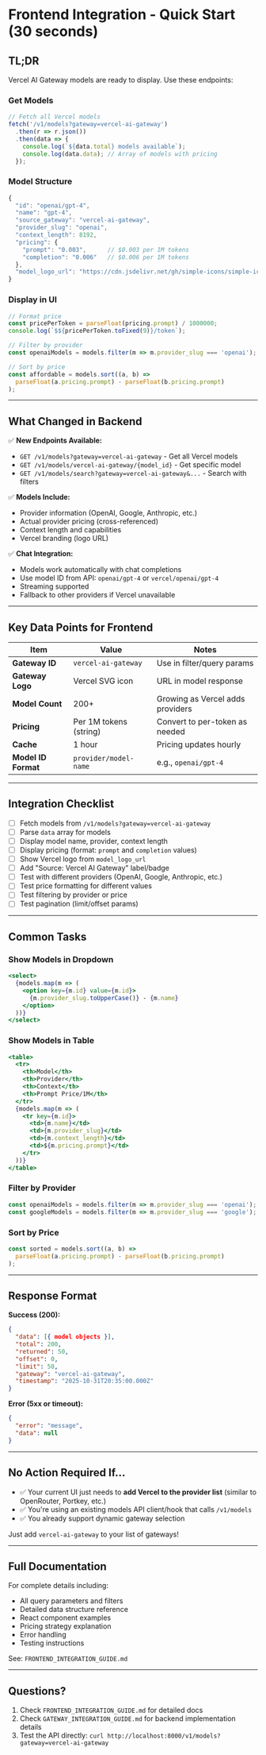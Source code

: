 # Frontend Integration - Quick Start (30 seconds)

## TL;DR

Vercel AI Gateway models are ready to display. Use these endpoints:

### Get Models
```javascript
// Fetch all Vercel models
fetch('/v1/models?gateway=vercel-ai-gateway')
  .then(r => r.json())
  .then(data => {
    console.log(`${data.total} models available`);
    console.log(data.data); // Array of models with pricing
  });
```

### Model Structure
```javascript
{
  "id": "openai/gpt-4",
  "name": "gpt-4",
  "source_gateway": "vercel-ai-gateway",
  "provider_slug": "openai",
  "context_length": 8192,
  "pricing": {
    "prompt": "0.003",      // $0.003 per 1M tokens
    "completion": "0.006"   // $0.006 per 1M tokens
  },
  "model_logo_url": "https://cdn.jsdelivr.net/gh/simple-icons/simple-icons@develop/icons/vercel.svg"
}
```

### Display in UI
```javascript
// Format price
const pricePerToken = parseFloat(pricing.prompt) / 1000000;
console.log(`$${pricePerToken.toFixed(9)}/token`);

// Filter by provider
const openaiModels = models.filter(m => m.provider_slug === 'openai');

// Sort by price
const affordable = models.sort((a, b) =>
  parseFloat(a.pricing.prompt) - parseFloat(b.pricing.prompt)
);
```

---

## What Changed in Backend

✅ **New Endpoints Available:**
- `GET /v1/models?gateway=vercel-ai-gateway` - Get all Vercel models
- `GET /v1/models/vercel-ai-gateway/{model_id}` - Get specific model
- `GET /v1/models/search?gateway=vercel-ai-gateway&...` - Search with filters

✅ **Models Include:**
- Provider information (OpenAI, Google, Anthropic, etc.)
- Actual provider pricing (cross-referenced)
- Context length and capabilities
- Vercel branding (logo URL)

✅ **Chat Integration:**
- Models work automatically with chat completions
- Use model ID from API: `openai/gpt-4` or `vercel/openai/gpt-4`
- Streaming supported
- Fallback to other providers if Vercel unavailable

---

## Key Data Points for Frontend

| Item | Value | Notes |
|------|-------|-------|
| **Gateway ID** | `vercel-ai-gateway` | Use in filter/query params |
| **Gateway Logo** | Vercel SVG icon | URL in model response |
| **Model Count** | 200+ | Growing as Vercel adds providers |
| **Pricing** | Per 1M tokens (string) | Convert to per-token as needed |
| **Cache** | 1 hour | Pricing updates hourly |
| **Model ID Format** | `provider/model-name` | e.g., `openai/gpt-4` |

---

## Integration Checklist

- [ ] Fetch models from `/v1/models?gateway=vercel-ai-gateway`
- [ ] Parse `data` array for models
- [ ] Display model name, provider, context length
- [ ] Display pricing (format: `prompt` and `completion` values)
- [ ] Show Vercel logo from `model_logo_url`
- [ ] Add "Source: Vercel AI Gateway" label/badge
- [ ] Test with different providers (OpenAI, Google, Anthropic, etc.)
- [ ] Test price formatting for different values
- [ ] Test filtering by provider or price
- [ ] Test pagination (limit/offset params)

---

## Common Tasks

### Show Models in Dropdown
```jsx
<select>
  {models.map(m => (
    <option key={m.id} value={m.id}>
      {m.provider_slug.toUpperCase()} - {m.name}
    </option>
  ))}
</select>
```

### Show Models in Table
```jsx
<table>
  <tr>
    <th>Model</th>
    <th>Provider</th>
    <th>Context</th>
    <th>Prompt Price/1M</th>
  </tr>
  {models.map(m => (
    <tr key={m.id}>
      <td>{m.name}</td>
      <td>{m.provider_slug}</td>
      <td>{m.context_length}</td>
      <td>${m.pricing.prompt}</td>
    </tr>
  ))}
</table>
```

### Filter by Provider
```javascript
const openaiModels = models.filter(m => m.provider_slug === 'openai');
const googleModels = models.filter(m => m.provider_slug === 'google');
```

### Sort by Price
```javascript
const sorted = models.sort((a, b) =>
  parseFloat(a.pricing.prompt) - parseFloat(b.pricing.prompt)
);
```

---

## Response Format

**Success (200):**
```json
{
  "data": [{ model objects }],
  "total": 200,
  "returned": 50,
  "offset": 0,
  "limit": 50,
  "gateway": "vercel-ai-gateway",
  "timestamp": "2025-10-31T20:35:00.000Z"
}
```

**Error (5xx or timeout):**
```json
{
  "error": "message",
  "data": null
}
```

---

## No Action Required If...

- ✅ Your current UI just needs to **add Vercel to the provider list** (similar to OpenRouter, Portkey, etc.)
- ✅ You're using an existing models API client/hook that calls `/v1/models`
- ✅ You already support dynamic gateway selection

Just add `vercel-ai-gateway` to your list of gateways!

---

## Full Documentation

For complete details including:
- All query parameters and filters
- Detailed data structure reference
- React component examples
- Pricing strategy explanation
- Error handling
- Testing instructions

See: `FRONTEND_INTEGRATION_GUIDE.md`

---

## Questions?

1. Check `FRONTEND_INTEGRATION_GUIDE.md` for detailed docs
2. Check `GATEWAY_INTEGRATION_GUIDE.md` for backend implementation details
3. Test the API directly: `curl http://localhost:8000/v1/models?gateway=vercel-ai-gateway`
